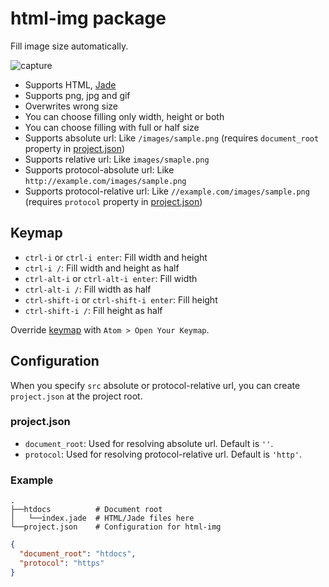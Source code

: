 # html-img package

Fill image size automatically.

![capture](https://cloud.githubusercontent.com/assets/514164/3368247/cbc085a0-fb71-11e3-9e67-4288427a3861.gif)

* Supports HTML, [Jade](http://jade-lang.com/)<!--, [EJS](http://embeddedjs.com/) -->
* Supports png, jpg and gif
* Overwrites wrong size
* You can choose filling only width, height or both
* You can choose filling with full or half size
* Supports absolute url: Like `/images/sample.png` (requires `document_root` property in [project.json](#projectjson))
* Supports relative url: Like `images/smaple.png`
* Supports protocol-absolute url: Like `http://example.com/images/sample.png`
* Supports protocol-relative url: Like `//example.com/images/sample.png` (requires `protocol` property in [project.json](#projectjson))

## Keymap

- `ctrl-i` or `ctrl-i enter`: Fill width and height
- `ctrl-i /`: Fill width and height as half
- `ctrl-alt-i` or `ctrl-alt-i enter`: Fill width
- `ctrl-alt-i /`: Fill width as half
- `ctrl-shift-i` or `ctrl-shift-i enter`: Fill height
- `ctrl-shift-i /`: Fill height as half

Override [keymap](https://github.com/minodisk/html-img/blob/master/keymaps/html-img.cson) with `Atom > Open Your Keymap`.

## Configuration

When you specify `src` absolute or protocol-relative url, you can create `project.json` at the project root.

### project.json

- `document_root`: Used for resolving absolute url. Default is `''`.
- `protocol`: Used for resolving protocol-relative url. Default is `'http'`.

### Example

```
.
├──htdocs          # Document root
│   └──index.jade  # HTML/Jade files here
└──project.json    # Configuration for html-img
```

```json
{
  "document_root": "htdocs",
  "protocol": "https"
}
```

